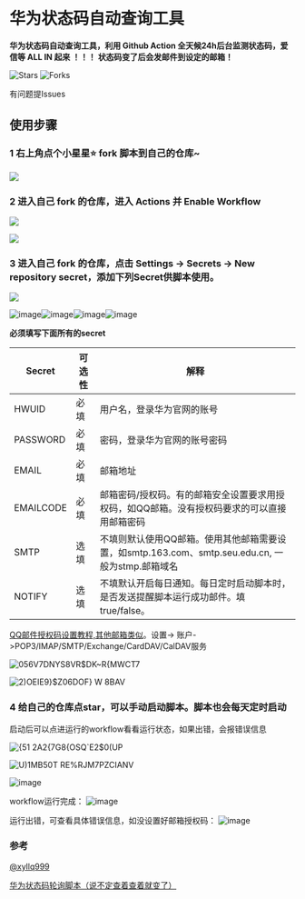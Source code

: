 # 华为状态码自动查询工具
**华为状态码自动查询工具，利用 Github Action 全天候24h后台监测状态码，爱信等 ALL IN 起来 ！！！**
**状态码变了后会发邮件到设定的邮箱！**

![Stars](https://img.shields.io/github/stars/zgzhengSEU/HWStatusCodeAutoQuery.svg)
![Forks](https://img.shields.io/github/forks/zgzhengSEU/HWStatusCodeAutoQuery.svg)

有问题提Issues

## 使用步骤

### 1 右上角点个小星星⭐ fork 脚本到自己的仓库~
  
![](https://cdn.jsdelivr.net/gh/zgzhengSEU/imagebed/Image/202211111311139.png)

### 2 进入自己 fork 的仓库，进入 Actions 并 Enable Workflow

![](https://cdn.jsdelivr.net/gh/zgzhengSEU/imagebed/Image/202211102359648.png)

![](https://cdn.jsdelivr.net/gh/zgzhengSEU/imagebed/Image/202211110000533.png)

### 3 进入自己 fork 的仓库，点击 Settings -> Secrets -> New repository secret，添加下列Secret供脚本使用。

![](https://cdn.jsdelivr.net/gh/zgzhengSEU/imagebed/Image/202211110006864.png)

![image](https://user-images.githubusercontent.com/62554593/201380696-b589a2a7-223a-4d69-a98f-4bc1555cc790.png)![image](https://user-images.githubusercontent.com/62554593/201381403-f8581552-c8ad-4320-8c15-20dacae78dbd.png)![image](https://user-images.githubusercontent.com/62554593/202631834-500660e6-6c12-433d-b32b-e4930e8f07f5.png)![image](https://user-images.githubusercontent.com/62554593/201381681-15725535-18bd-415c-adb5-2f801989df45.png)

**必须填写下面所有的secret**

| Secret     |可选性 | 解释                                                                           |
| ---------- |------| ------------------------------------------------------------                    |
| HWUID      | 必填 | 用户名，登录华为官网的账号                                                       |
| PASSWORD   | 必填 | 密码，登录华为官网的账号密码                                                      |
| EMAIL      | 必填 | 邮箱地址                                                                          |
| EMAILCODE  | 必填 | 邮箱密码/授权码。有的邮箱安全设置要求用授权码，如QQ邮箱。没有授权码要求的可以直接用邮箱密码 |
| SMTP       | 选填 | 不填则默认使用QQ邮箱。使用其他邮箱需要设置，如smtp.163.com、smtp.seu.edu.cn, 一般为stmp.邮箱域名 |
| NOTIFY     | 选填 | 不填默认开启每日通知。每日定时启动脚本时，是否发送提醒脚本运行成功邮件。填true/false。  |


[QQ邮件授权码设置教程,其他邮箱类似](https://service.mail.qq.com/cgi-bin/help?subtype=1&&no=1001256&&id=28)。设置-> 账户->POP3/IMAP/SMTP/Exchange/CardDAV/CalDAV服务

![056V7DNYS8VR$DK~R{MWCT7](https://user-images.githubusercontent.com/62554593/201148676-796927c2-2e98-4208-8763-ca5bbefbf902.png)

![2)OEIE9}$Z06DOF} W 8BAV](https://user-images.githubusercontent.com/62554593/201148533-27fb2038-8588-49de-97b0-dac2f86d9565.png)


### 4 给自己的仓库点star，可以手动启动脚本。脚本也会每天定时启动

启动后可以点进运行的workflow看看运行状态，如果出错，会报错误信息

![{51 2A2{7G8{OSQ`E2$0(UP](https://user-images.githubusercontent.com/62554593/201295883-efe0d151-c1ff-4664-88cb-9e38ce1b65a3.png)

![U)1MB50T RE%RJM7PZCIANV](https://user-images.githubusercontent.com/62554593/201296693-c84aecce-c527-447c-8ba0-6e51580547c6.png)

![image](https://user-images.githubusercontent.com/62554593/201296761-85cd60af-7e72-4311-85e1-d0f2ac985600.png)

workflow运行完成：
![image](https://user-images.githubusercontent.com/62554593/201655891-34e20847-883b-4cbb-808a-cadc97d7643f.png)

运行出错，可查看具体错误信息，如没设置好邮箱授权码：
![image](https://user-images.githubusercontent.com/62554593/201655792-7991f696-dd24-4043-ac8e-c08d5085552f.png)


### 参考

[@xyllq999](https://github.com/xyllq999/HwStatusCode)

[华为状态码轮询脚本（说不定查着查着就变了）](https://www.nowcoder.com/discuss/1093196?channel=-1&source_id=discuss_terminal_discuss_history_nctrack&ncTraceId=0efae7191ce247278d93842b70441cc5.1009.16682407933417590)
